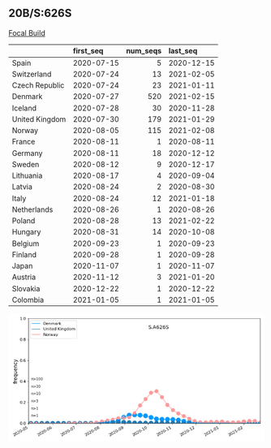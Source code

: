 

## 20B/S:626S
[Focal Build](https://nextstrain.org/groups/neherlab/ncov/S.A626S?f_region=Europe)

|                | first_seq   |   num_seqs | last_seq   |
|:---------------|:------------|-----------:|:-----------|
| Spain          | 2020-07-15  |          5 | 2020-12-15 |
| Switzerland    | 2020-07-24  |         13 | 2021-02-05 |
| Czech Republic | 2020-07-24  |         23 | 2021-01-11 |
| Denmark        | 2020-07-27  |        520 | 2021-02-15 |
| Iceland        | 2020-07-28  |         30 | 2020-11-28 |
| United Kingdom | 2020-07-30  |        179 | 2021-01-29 |
| Norway         | 2020-08-05  |        115 | 2021-02-08 |
| France         | 2020-08-11  |          1 | 2020-08-11 |
| Germany        | 2020-08-11  |         18 | 2020-12-12 |
| Sweden         | 2020-08-12  |          9 | 2020-12-17 |
| Lithuania      | 2020-08-17  |          4 | 2020-09-04 |
| Latvia         | 2020-08-24  |          2 | 2020-08-30 |
| Italy          | 2020-08-24  |         12 | 2021-01-18 |
| Netherlands    | 2020-08-26  |          1 | 2020-08-26 |
| Poland         | 2020-08-28  |         13 | 2021-02-22 |
| Hungary        | 2020-08-31  |         14 | 2020-10-08 |
| Belgium        | 2020-09-23  |          1 | 2020-09-23 |
| Finland        | 2020-09-28  |          1 | 2020-09-28 |
| Japan          | 2020-11-07  |          1 | 2020-11-07 |
| Austria        | 2020-11-12  |          3 | 2021-01-20 |
| Slovakia       | 2020-12-22  |          1 | 2020-12-22 |
| Colombia       | 2021-01-05  |          1 | 2021-01-05 |

![Overall trends S.A626S](/overall_trends_figures/overall_trends_S.A626S.png)